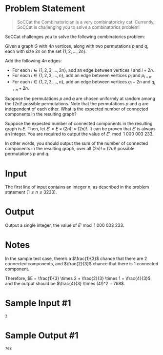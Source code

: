 # Problem Statement
> SoCCat the Combinatorician is a very combinatoricky cat. Currently, SoCCat is challenging you to solve a combinatorics problem!

SoCCat challenges you to solve the following combinatorics problem:

Given a graph $G$ with $4n$ vertices, along with two permutations $p$ and $q$, each with size $2n$ on the set $\{1, 2, \ldots, 2n\}$.

Add the following $4n$ edges:

- For each $i \in \{1, 2, 3, \ldots, 2n\}$, add an edge between vertices $i$ and $i + 2n$.
- For each $i \in \{1, 2, 3, \ldots, n\}$, add an edge between vertices $p_i$ and $p_{i+n}$.
- For each $i \in \{1, 2, 3, \ldots, n\}$, add an edge between vertices $q_i + 2n$ and $q_{i+n} + 2n$.

Suppose the permutations $p$ and $q$ are chosen uniformly at random among the $(2n)!$ possible permutations. Note that the permutations $p$ and $q$ are independent of each other. What is the expected number of connected components in the resulting graph?

Suppose the expected number of connected components in the resulting graph is $E$. Then, let $E' = E \times (2n)! \times (2n)!$. It can be proven that $E'$ is always an integer. You are required to output the value of $E' \mod 1\ 000\ 003\ 233$.

In other words, you should output the sum of the number of connected components in the resulting graph, over all $(2n)! \times (2n)!$ possible permutations $p$ and $q$.

# Input

The first line of input contains an integer $n$, as described in the problem statement ($1 \le n \le 3233$).

# Output

Output a single integer, the value of $E' \bmod 1\ 000\ 003\ 233$.

# Notes

In the sample test case, there’s a $\frac{1}{3}$ chance that there are $2$ connected components, and $\frac{2}{3}$ chance that there is $1$ connected component.

Therefore, $E = \frac{1}{3} \times 2 + \frac{2}{3} \times 1 = \frac{4}{3}$, and the output should be $\frac{4}{3} \times (4!)^2 = 768$.

# Sample Input #1
```
2
```
# Sample Output #1
```
768
```